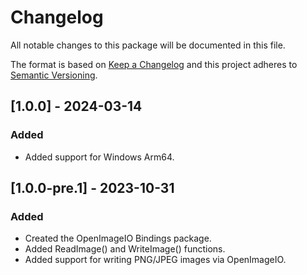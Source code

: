 # Changelog
All notable changes to this package will be documented in this file.

The format is based on [Keep a Changelog](https://keepachangelog.com/en/1.0.0/)
and this project adheres to [Semantic Versioning](https://semver.org/spec/v2.0.0.html).

## [1.0.0] - 2024-03-14
### Added
- Added support for Windows Arm64.

## [1.0.0-pre.1] - 2023-10-31
### Added
- Created the OpenImageIO Bindings package.
- Added ReadImage() and WriteImage() functions.
- Added support for writing PNG/JPEG images via OpenImageIO.
